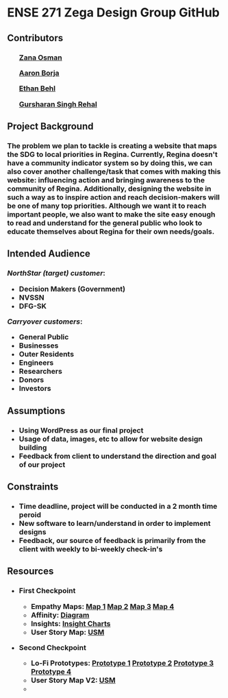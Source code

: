 <h1> ENSE 271 Zega Design Group GitHub </h1>

<h2> Contributors </h2>
<h3>
<ul><a href = "https://github.com/Kurdonthego1">Zana Osman</a></ul>

<ul><a href = "https://github.com/creationNA">Aaron Borja</a></ul>

<ul><a href = "https://github.com/ethos747">Ethan Behl</a></ul>

<ul><a href = "https://github.com/gurriiee">Gursharan Singh Rehal</a></ul>
</h3>


<h2> Project Background </h2>
<h3>
The problem we plan to tackle is creating a website that maps the SDG to local priorities in Regina. Currently, Regina doesn't have a community indicator system so by doing this, we can also cover another challenge/task that comes with making this website: influencing action and bringing awareness to the community of Regina. Additionally, designing the website in such a way as to inspire action and reach decision-makers will be one of many top priorities. Although we want it to reach important people, we also want to make the site easy enough to read and understand for the general public who look to educate themselves about Regina for their own needs/goals.
</h3>

<h2> Intended Audience </h2>
<h3>

<i><strong>NorthStar (target) customer</strong></i>:

* Decision Makers (Government)
* NVSSN
* DFG-SK

<i><strong>Carryover customers</strong></i>: 

* General Public
* Businesses
* Outer Residents
* Engineers
* Researchers
* Donors
* Investors
</h3>

<h2> Assumptions </h2>
<h3>

* Using WordPress as our final project
* Usage of data, images, etc to allow for website design building
* Feedback from client to understand the direction and goal of our project
</h3>

<h2>Constraints</h2>
<h3>

* Time deadline, project will be conducted in a 2 month time peroid
* New software to learn/understand in order to implement designs
* Feedback, our source of feedback is primarily from the client with weekly to bi-weekly check-in's
</h3>

<h2>Resources</h2>
<h3>

* First Checkpoint
    * Empathy Maps: [Map 1](https://github.com/Kurdonthego1/Zega-Design-Group/blob/b6c5f174e3c03712b0aa347949505c2ebf5be25c/Activity%201/Empathy%20Map%20-%20Aaron%20Borja.pdf) [Map 2](https://github.com/Kurdonthego1/Zega-Design-Group/blob/main/Activity%201/Empathy%20Map%20-%20Ethan%20Behl.pdf) [Map 3](https://github.com/Kurdonthego1/Zega-Design-Group/blob/main/Activity%201/Empathy%20Map%20-%20Gursharan.pdf) [Map 4](https://github.com/Kurdonthego1/Zega-Design-Group/blob/main/Activity%201/Empathy%20Map%20-%20Zana.pdf)
    * Affinity: [Diagram](https://github.com/Kurdonthego1/Zega-Design-Group/blob/main/Activity%201/Affinity%20Diagram.pdf)
    * Insights: [Insight Charts](https://github.com/Kurdonthego1/Zega-Design-Group/blob/main/Activity%201/Needs%20and%20Insight%20Chart.pdf)
    * User Story Map: [USM](https://github.com/Kurdonthego1/Zega-Design-Group/blob/main/Activity%201/User%20Story%20Map.pdf)

* Second Checkpoint
    * Lo-Fi Prototypes: [Prototype 1](https://github.com/Kurdonthego1/Zega-Design-Group/blob/main/Activity%202/Lo-Fi%20Prototpye%20-%20Ethan.pdf) [Prototype 2]() [Prototype 3]() [Prototype 4]()
    * User Story Map V2: [USM]()
    * 
</h3>